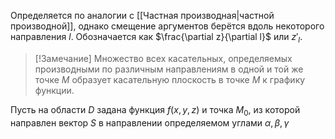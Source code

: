 Определяется по аналогии с [[Частная производная|частной производной]], однако смещение аргументов берётся вдоль некоторого направления $l$. Обозначается как $\frac{\partial z}{\partial l}$ или $z'_l$.

> [!Замечание]
> Множество всех касательных, определяемых производными по различным направлениям в одной и той же точке $M$ образует касательную плоскость в точке $M$ к графику функции.

Пусть на области $D$ задана функция $f(x,y,z)$ и точка $M_0$, из которой направлен вектор $S$ в направлении определяемом углами $\alpha, \beta, \gamma$ 